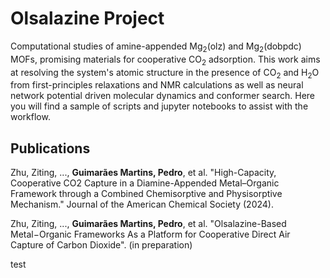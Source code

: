 # Olsalazine Project

Computational studies of amine-appended Mg$`_2`$(olz) and Mg$`_2`$(dobpdc) MOFs, promising materials for cooperative CO$`_2`$ adsorption. This work aims at resolving the system's atomic structure in the presence of CO$`_2`$ and H$`_2`$O from first-principles relaxations and NMR calculations as well as neural network potential driven molecular dynamics and conformer search. Here you will find a sample of scripts and jupyter notebooks to assist with the workflow. 


## Publications

Zhu, Ziting, ..., **Guimarães Martins, Pedro**, et al. "High-Capacity, Cooperative CO2 Capture in a Diamine-Appended Metal–Organic Framework through a Combined Chemisorptive and Physisorptive Mechanism." Journal of the American Chemical Society (2024).

Zhu, Ziting, ..., **Guimarães Martins, Pedro**, et al. "Olsalazine-Based Metal−Organic Frameworks As a Platform for Cooperative Direct Air Capture of Carbon Dioxide". (in preparation)

test

